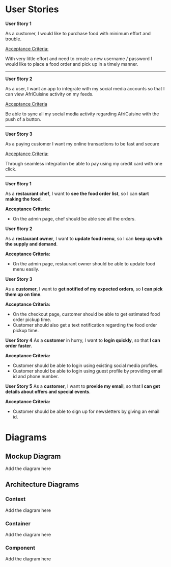 # User Stories

**User Story 1**

As a customer, I would like to purchase food with minimum effort and trouble.

<u>Acceptance Criteria:</u>

With very little effort and need to create a new username / password
I would like to place a food order and pick up in a timely manner.

------------------------------------------------------------------

**User Story 2**

As a user, I want an app to integrate with my social media accounts so that I can view AfriCuisine activity on my feeds.

<u>Acceptance Criteria</u>

Be able to sync all my social media activity regarding AfriCuisine with
the push of a button.

--------------------------------------------------------------------
**User Story 3**

As a paying customer I want my online transactions to be fast and secure

<u>Acceptance Criteria:</u>

Through seamless integration be able to pay using my credit card with one click.

-------------------------------------------------------------

**User Story 1**

As a **restaurant chef**, I want to **see the food order list**, so I can **start making the food**.

**Acceptance Criteria:**
* On the admin page, chef should be able see all the orders.

**User Story 2**

As a **restaurant owner**, I want to **update food menu**, so I can **keep up with the supply and demand**.

**Acceptance Criteria:**

* On the admin page, restaurant owner should be able to update food menu easily.

**User Story 3**

As a **customer**, I want to **get notified of my expected orders**, so **I can pick them up on time**.

**Acceptance Criteria:**

* On the checkout page, customer should be able to get estimated food order pickup time.
* Customer should also get a text notification regarding the food order pickup time.  

**User Story 4**
As a **customer** in hurry, I want to **login quickly**, so that **I can order faster**.

**Acceptance Criteria:**
* Customer should be able to login using existing social media profiles.
* Customer should be able to login using guest profile by providing email id and phone number.

**User Story 5**
As a **customer**, I want to **provide my email**, so that **I can get details about offers and special events**.

**Acceptance Criteria:**

* Customer should be able to sign up for newsletters by giving an email id.



# Diagrams

## Mockup Diagram

Add the diagram here

## Architecture Diagrams

### Context

Add the diagram here

### Container

Add the diagram here

### Component

Add the diagram here
